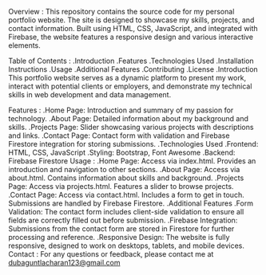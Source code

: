 Overview :
This repository contains the source code for my personal portfolio website. The site is designed to showcase my skills, projects, and contact information. Built using HTML, CSS, JavaScript, and integrated with Firebase, the website features a responsive design and various interactive elements.

Table of Contents :
.Introduction
.Features
.Technologies Used
.Installation Instructions
.Usage
.Additional Features
.Contributing
.License
.Introduction
This portfolio website serves as a dynamic platform to present my work, interact with potential clients or employers, and demonstrate my technical skills in web development and data management.

Features :
.Home Page: Introduction and summary of my passion for technology.
.About Page: Detailed information about my background and skills.
.Projects Page: Slider showcasing various projects with descriptions and links.
.Contact Page: Contact form with validation and Firebase Firestore integration for storing submissions.
.Technologies Used
.Frontend: HTML, CSS, JavaScript
.Styling: Bootstrap, Font Awesome
.Backend: Firebase Firestore
Usage :
.Home Page: Access via index.html. Provides an introduction and navigation to other sections.
.About Page: Access via about.html. Contains information about skills and background.
.Projects Page: Access via projects.html. Features a slider to browse projects.
.Contact Page: Access via contact.html. Includes a form to get in touch. Submissions are handled by Firebase Firestore.
.Additional Features
.Form Validation: The contact form includes client-side validation to ensure all fields are correctly filled out before submission.
.Firebase Integration: Submissions from the contact form are stored in Firestore for further processing and reference.
.Responsive Design: The website is fully responsive, designed to work on desktops, tablets, and mobile devices.
Contact :
For any questions or feedback, please contact me at dubaguntlacharan123@gmail.com
